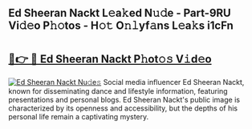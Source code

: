## Ed Sheeran Nackt L𝚎a𝚔ed N𝚞𝚍e - Part-9RU Vi𝚍𝚎o P𝚑𝚘tos - H𝚘𝚝 O𝚗𝚕yf𝚊ns L𝚎a𝚔s i1cFn

# <h2><a href="http://kf9zea.oniu.top/?m=Ed+Sheeran+Nackt">🔗👉 🔴 Ed Sheeran Nackt P𝚑ot𝚘𝚜 V𝚒d𝚎o</a></h2>

[![Ed Sheeran Nackt Nu𝚍e𝚜](https://i.imgur.com/0qMVB7G.gif)](http://kf9zea.oniu.top/?m=Ed+Sheeran+Nackt)
Social media influencer Ed Sheeran Nackt, known for disseminating dance and lifestyle information, featuring presentations and personal blogs. Ed Sheeran Nackt's public image is characterized by its openness and accessibility, but the depths of his personal life remain a captivating mystery.  
